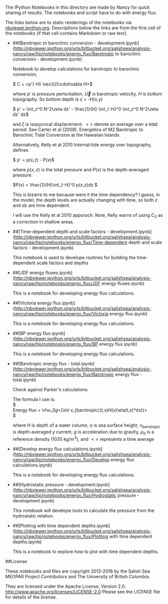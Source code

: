 The IPython Notebooks in this directory are made by Nancy for
quick sharing of results. The notebooks and script have to do with energy flux.

The links below are to static renderings of the notebooks via
[nbviewer.ipython.org](http://nbviewer.ipython.org/).
Descriptions below the links are from the first cell of the notebooks
(if that cell contains Markdown or raw text).

* ##[Barotropic to baroclinic conversion - development.ipynb](http://nbviewer.ipython.org/urls/bitbucket.org/salishsea/analysis-nancy/raw/tip/notebooks/energy_flux/Barotropic to baroclinic conversion - development.ipynb)  
    
    Notebook to develop calculations for barotropic to baroclinic conversion,  
      
    $ C = <p'(-H) \vec{U}\cdot\nabla H>$  
      
    where $p'$ is pressure perturbation, $\vec{U}$ is barotropic velocity, $H$ is bottom topography. So bottom depth is z = -H(x,y)  
      
    $ p' = \int_z^0 N^2\zeta dz' - \frac{1}{H} \int_{-H}^0 \int_z^0 N^2\zeta dz' dz$  
      
    and $\zeta$ is isopycncal displacement. $<>$ denote an average over a tidal period. See Carter et al (2008), Energetics of M2 Barotropic to Baroclinic Tidal Conversion at the Hawaiian Islands  
      
    Alternatively, Kelly et al 2010 Internal‐tide energy over topography, defines  
      
    $ p' = p(x,z) - P(x)$  
      
    where $p(x,z)$ is the total pressure and $P(x)$ is the depth-averaged pressure.  
      
    $P(x) = \frac{1}{H}\int_{-H}^0 p(x,z)dz $  
      
    This is bizarre to me because were it the time dependency? I guess, in the model, the depth levels are actually changing with time, so both $z$ and $dz$ are time dependent.   
      
    I will use the Kelly et al 2010 apporach. Note, Kelly warns of using $C_S$ as a correction in shallow areas.  

* ##[Time-dependent depth and scale factors - development.ipynb](http://nbviewer.ipython.org/urls/bitbucket.org/salishsea/analysis-nancy/raw/tip/notebooks/energy_flux/Time-dependent depth and scale factors - development.ipynb)  
    
    This notebook is used to develope routines for building the time-dependent scale factors and depths  

* ##[JDF energy fluxes.ipynb](http://nbviewer.ipython.org/urls/bitbucket.org/salishsea/analysis-nancy/raw/tip/notebooks/energy_flux/JDF energy fluxes.ipynb)  
    
    This is a notebook for developing energy flux calculations.  

* ##[Victoria energy flux.ipynb](http://nbviewer.ipython.org/urls/bitbucket.org/salishsea/analysis-nancy/raw/tip/notebooks/energy_flux/Victoria energy flux.ipynb)  
    
    This is a notebook for developing energy flux calculations.  

* ##[BP energy flux.ipynb](http://nbviewer.ipython.org/urls/bitbucket.org/salishsea/analysis-nancy/raw/tip/notebooks/energy_flux/BP energy flux.ipynb)  
    
    This is a notebook for developing energy flux calculations.  

* ##[Barotropic energy flux - total.ipynb](http://nbviewer.ipython.org/urls/bitbucket.org/salishsea/analysis-nancy/raw/tip/notebooks/energy_flux/Barotropic energy flux - total.ipynb)  
    
    Check against Parker's calculations.  
      
    The formula I use is:  
    $  
    Energy flux = \rho_0*g*<(\int v_{barotropic}(t,x)*H(x)*\eta(t,x)*dx))>  
    $  
      
    where $H$ is depth of a water column, $\eta$ is sea surface height, $v_{barotropic}$ is depth-averaged $y$ current, $g$ is acceleration due to gravity, $\rho_0$ is a reference density (1035 kg/m$^3$), and $<>$ represents a time average  

* ##[Develop energy flux calculations.ipynb](http://nbviewer.ipython.org/urls/bitbucket.org/salishsea/analysis-nancy/raw/tip/notebooks/energy_flux/Develop energy flux calculations.ipynb)  
    
    This is a notebook for developing energy flux calculations.  

* ##[Hydrostatic pressure - development.ipynb](http://nbviewer.ipython.org/urls/bitbucket.org/salishsea/analysis-nancy/raw/tip/notebooks/energy_flux/Hydrostatic pressure - development.ipynb)  
    
    This notebook will develope tools to calculate the pressure from the hydrostatic relation.   

* ##[Plotting with time dependent depths.ipynb](http://nbviewer.ipython.org/urls/bitbucket.org/salishsea/analysis-nancy/raw/tip/notebooks/energy_flux/Plotting with time dependent depths.ipynb)  
    
    This is a notebook to explore how to plot with time dependent depths.  


##License

These notebooks and files are copyright 2013-2016
by the Salish Sea MEOPAR Project Contributors
and The University of British Columbia.

They are licensed under the Apache License, Version 2.0.
http://www.apache.org/licenses/LICENSE-2.0
Please see the LICENSE file for details of the license.
